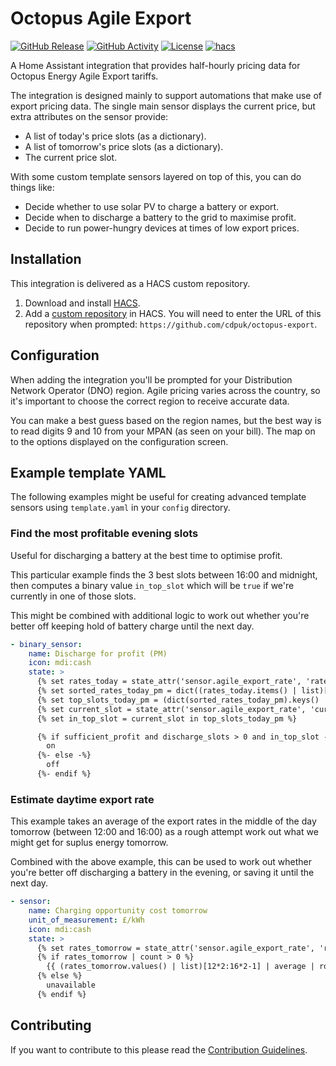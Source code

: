 # Octopus Agile Export

[![GitHub Release][releases-shield]][releases]
[![GitHub Activity][commits-shield]][commits]
[![License][license-shield]](LICENSE)
[![hacs][hacsbadge]][hacs]

A Home Assistant integration that provides half-hourly pricing data for Octopus Energy Agile Export tariffs.

The integration is designed mainly to support automations that make use of export pricing data. The single main sensor displays the current price, but extra attributes on the sensor provide:

* A list of today's price slots (as a dictionary).
* A list of tomorrow's price slots (as a dictionary).
* The current price slot.

With some custom template sensors layered on top of this, you can do things like:

* Decide whether to use solar PV to charge a battery or export.
* Decide when to discharge a battery to the grid to maximise profit.
* Decide to run power-hungry devices at times of low export prices.

## Installation

This integration is delivered as a HACS custom repository.

1. Download and install [HACS][hacs-download].
2. Add a [custom repository][hacs-custom] in HACS. You will need to enter the URL of this repository when prompted: `https://github.com/cdpuk/octopus-export`.

## Configuration

When adding the integration you'll be prompted for your Distribution Network Operator (DNO) region. Agile pricing varies across the country, so it's important to choose the correct region to receive accurate data.

You can make a best guess based on the region names, but the best way is to read digits 9 and 10 from your MPAN (as seen on your bill). The map on to the options displayed on the configuration screen.

## Example template YAML

The following examples might be useful for creating advanced template sensors using `template.yaml` in your `config` directory.

### Find the most profitable evening slots

Useful for discharging a battery at the best time to optimise profit.

This particular example finds the 3 best slots between 16:00 and midnight, then computes a binary value `in_top_slot` which will be `true` if we're currently in one of those slots.

This might be combined with additional logic to work out whether you're better off keeping hold of battery charge until the next day.

```yaml
- binary_sensor:
    name: Discharge for profit (PM)
    icon: mdi:cash
    state: >
      {% set rates_today = state_attr('sensor.agile_export_rate', 'rates_today') %}
      {% set sorted_rates_today_pm = dict((rates_today.items() | list)[16*2:24*2]) | dictsort(by='value') %}
      {% set top_slots_today_pm = (dict(sorted_rates_today_pm).keys() | list)[-3:] %}
      {% set current_slot = state_attr('sensor.agile_export_rate', 'current_slot') %}
      {% set in_top_slot = current_slot in top_slots_today_pm %}

      {% if sufficient_profit and discharge_slots > 0 and in_top_slot -%}
        on
      {%- else -%}
        off
      {%- endif %}
```

### Estimate daytime export rate

This example takes an average of the export rates in the middle of the day tomorrow (between 12:00 and 16:00) as a rough attempt work out what we might get for suplus energy tomorrow.

Combined with the above example, this can be used to work out whether you're better off discharging a battery in the evening, or saving it until the next day.

```yaml
- sensor:
    name: Charging opportunity cost tomorrow
    unit_of_measurement: £/kWh
    icon: mdi:cash
    state: >
      {% set rates_tomorrow = state_attr('sensor.agile_export_rate', 'rates_tomorrow') %}
      {% if rates_tomorrow | count > 0 %}
        {{ (rates_tomorrow.values() | list)[12*2:16*2-1] | average | round(4) }}
      {% else %}
        unavailable
      {% endif %}
```

## Contributing

If you want to contribute to this please read the [Contribution Guidelines](CONTRIBUTING.md).

[commits-shield]: https://img.shields.io/github/commit-activity/y/cdpuk/octopus-export.svg?style=for-the-badge
[commits]: https://github.com/cdpuk/octopus-export/commits/master
[hacs]: https://github.com/custom-components/hacs
[hacsbadge]: https://img.shields.io/badge/HACS-Custom-orange.svg?style=for-the-badge
[license-shield]: https://img.shields.io/github/license/cdpuk/octopus-export.svg?style=for-the-badge
[releases-shield]: https://img.shields.io/github/release/cdpuk/octopus-export.svg?style=for-the-badge
[releases]: https://github.com/cdpuk/octopus-export/releases
[hacs-download]: https://hacs.xyz/docs/setup/download
[hacs-custom]: https://hacs.xyz/docs/faq/custom_repositories
